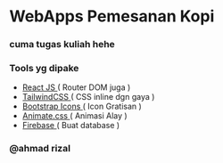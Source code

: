 # WebApps Pemesanan Kopi
### cuma tugas kuliah hehe

### Tools yg dipake
- <a href="https://react.dev/">React JS </a> ( Router DOM juga )
- <a href="https://tailwindcss.com/">TailwindCSS </a> ( CSS inline dgn gaya )
- <a href="https://icons.getbootstrap.com/">Bootstrap Icons </a> ( Icon Gratisan ) 
- <a href="https://animate.style/">Animate.css </a> ( Animasi Alay )
- <a href="https://firebase.google.com">Firebase </a> ( Buat database )

### @ahmad rizal
